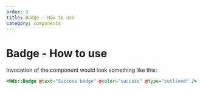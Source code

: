 ```yaml
---
order: 3
title: Badge - How to use
category: components
---
```


# Badge - How to use

Invocation of the component would look something like this:

```handlebars
<Hds::Badge @text="Success badge" @color="success" @type="outlined" />
```